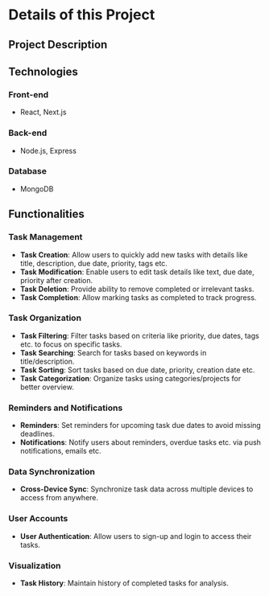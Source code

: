 # Details of this Project

## Project Description


## Technologies
### Front-end
  - React, Next.js
### Back-end
  - Node.js, Express
### Database
  - MongoDB

## Functionalities
### Task Management
  - **Task Creation**: Allow users to quickly add new tasks with details like title, description, due date, priority, tags etc.
  - **Task Modification**: Enable users to edit task details like text, due date, priority after creation.
  - **Task Deletion**: Provide ability to remove completed or irrelevant tasks.
  - **Task Completion**: Allow marking tasks as completed to track progress.

### Task Organization
  - **Task Filtering**: Filter tasks based on criteria like priority, due dates, tags etc. to focus on specific tasks.
  - **Task Searching**: Search for tasks based on keywords in title/description.
  - **Task Sorting**: Sort tasks based on due date, priority, creation date etc.
  - **Task Categorization**: Organize tasks using categories/projects for better overview.

### Reminders and Notifications
  - **Reminders**: Set reminders for upcoming task due dates to avoid missing deadlines.
  - **Notifications**: Notify users about reminders, overdue tasks etc. via push notifications, emails etc.

### Data Synchronization
  - **Cross-Device Sync**: Synchronize task data across multiple devices to access from anywhere.

### User Accounts
  - **User Authentication**: Allow users to sign-up and login to access their tasks.

### Visualization
  - **Task History**: Maintain history of completed tasks for analysis.
